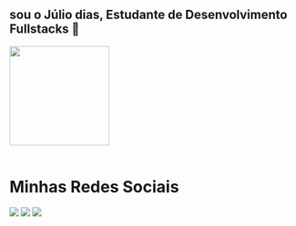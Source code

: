 ##   sou o Júlio dias, Estudante de Desenvolvimento Fullstacks     👋
 <div align="center">
      </div>
 <div>  
   <img height="175em" src="https://github-readme-stats.vercel.app/api/top-langs/?username=julioSans&layout=compact&langs_count=16&theme=github_dark"/>
 </div>
 <br>
<div align="left">  
    <h1> Minhas Redes Sociais </h1>
    <a href = "mailto:juliodiassousadev@gmail.com"><img src="https://img.shields.io/badge/-Gmail-%23333?style=for-the-badge&logo=gmail&logoColor=white" target="_blank"></a>   	 
    <a href="https://www.linkedin.com/in/júlio-dias-b4a967290" target="_blank"><img src="https://img.shields.io/badge/-LinkedIn-%230077B5?style=for-the-badge&logo=linkedin&logoColor=white" target="_blank"></a> 
    <a href="https://instagram.com/jhuliodias" target="_blank"><img src="https://img.shields.io/badge/-Instagram-%23E4405F?style=for-the-badge&logo=instagram&logoColor=white" target="_blank"></a> 
</div>

